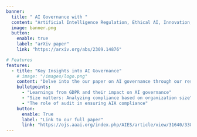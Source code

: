 ```yaml
---
banner:
  title: " AI Governance with "
  content: "Artificial Intelligence Regulation, Ethical AI, Innovation, Compliance, AI Systems"
  image: banner.png
  button:
    enable: true
    label: "arXiv paper"
    link: "https://arxiv.org/abs/2309.14876"

# Features
features:
  - title: "Key Insights into AI Governance"
    # image: "/images/logo.png"
    content: "Delve into the our paper on AI governance through our research in the Netherlands. Discover how the proposed APPRAISE framework addresses challenges and provides valuable insights for organizations. "
    bulletpoints:
      - "Learnings from GDPR and their impact on AI governance"
      - "Size matters: Analyzing compliance based on organization size"
      - "The role of audit in ensuring AIA compliance"
    button:
      enable: True
      label: "Link to our full paper"
      link: "https://ojs.aaai.org/index.php/AIES/article/view/31640/33807"
---
```

